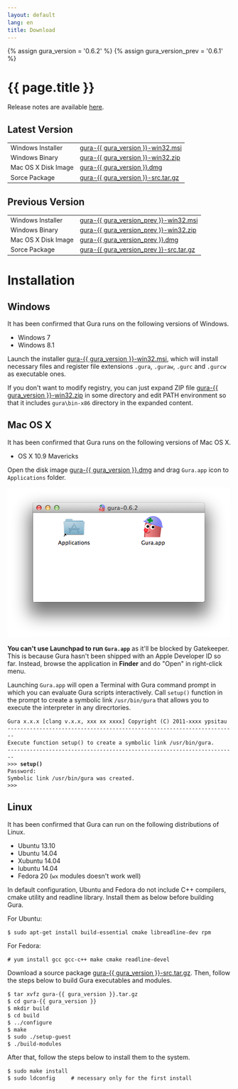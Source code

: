 ```yaml
---
layout: default
lang: en
title: Download
---
```

{% assign gura_version = '0.6.2' %}
{% assign gura_version_prev = '0.6.1' %}

# {{ page.title }}


Release notes are available [here](https://github.com/gura-lang/gura/releases).

## Latest Version

<table>

<tr>
<td>Windows Installer</td>
<td><a href="https://github.com/gura-lang/gura/releases/download/v{{ gura_version }}/gura-{{ gura_version }}-win32.msi"
  onClick="ga('send', 'event', 'download', 'click', 'gura-{{ gura_version }}-win32.msi');">gura-{{ gura_version }}-win32.msi</a></td>
</tr>
<tr>

<tr>
<td>Windows Binary</td>
<td><a href="https://github.com/gura-lang/gura/releases/download/v{{ gura_version }}/gura-{{ gura_version }}-win32.zip"
  onClick="ga('send', 'event', 'download', 'click', 'gura-{{ gura_version }}-win32.zip');">gura-{{ gura_version }}-win32.zip</a></td>
</tr>

<tr>
<td>Mac OS X Disk Image</td>
<td><a href="https://github.com/gura-lang/gura/releases/download/v{{ gura_version }}/gura-{{ gura_version }}.dmg"
  onClick="ga('send', 'event', 'download', 'click', 'gura-{{ gura_version }}.dmg');">gura-{{ gura_version }}.dmg</a></td>
</tr>

<tr>
<td>Sorce Package</td>
<td><a href="https://github.com/gura-lang/gura/releases/download/v{{ gura_version }}/gura-{{ gura_version }}-src.tar.gz"
  onClick="ga('send', 'event', 'download', 'click', 'gura-{{ gura_version }}-src.tar.gz');">gura-{{ gura_version }}-src.tar.gz</a></td>
</tr>

</table>

## Previous Version

<table>

<tr>
<td>Windows Installer</td>
<td><a href="https://github.com/gura-lang/gura/releases/download/v{{ gura_version_prev }}/gura-{{ gura_version_prev }}-win32.msi"
  onClick="ga('send', 'event', 'download', 'click', 'gura-{{ gura_version_prev }}-win32.msi');">gura-{{ gura_version_prev }}-win32.msi</a></td>
</tr>
<tr>

<tr>
<td>Windows Binary</td>
<td><a href="https://github.com/gura-lang/gura/releases/download/v{{ gura_version_prev }}/gura-{{ gura_version_prev }}-win32.zip"
  onClick="ga('send', 'event', 'download', 'click', 'gura-{{ gura_version_prev }}-win32.zip');">gura-{{ gura_version_prev }}-win32.zip</a></td>
</tr>

<tr>
<td>Mac OS X Disk Image</td>
<td><a href="https://github.com/gura-lang/gura/releases/download/v{{ gura_version_prev }}/gura-{{ gura_version_prev }}.dmg"
  onClick="ga('send', 'event', 'download', 'click', 'gura-{{ gura_version_prev }}.dmg');">gura-{{ gura_version_prev }}.dmg</a></td>
</tr>

<tr>
<td>Sorce Package</td>
<td><a href="https://github.com/gura-lang/gura/releases/download/v{{ gura_version_prev }}/gura-{{ gura_version_prev }}-src.tar.gz"
  onClick="ga('send', 'event', 'download', 'click', 'gura-{{ gura_version_prev }}-src.tar.gz');">gura-{{ gura_version_prev }}-src.tar.gz</a></td>
</tr>

</table>

# Installation

## Windows

It has been confirmed that Gura runs on the following versions of Windows.

* Windows 7
* Windows 8.1

Launch the installer
<a href="https://github.com/gura-lang/gura/releases/download/v{{ gura_version }}/gura-{{ gura_version }}-win32.msi"
  onClick="ga('send', 'event', 'download', 'click', 'gura-{{ gura_version }}-win32.msi');">gura-{{ gura_version }}-win32.msi</a>,
which will install necessary files and register file extensions `.gura`, `.guraw`, `.gurc` and `.gurcw` as executable ones.

If you don't want to modify registry, you can just expand ZIP file
<a href="https://github.com/gura-lang/gura/releases/download/v{{ gura_version }}/gura-{{ gura_version }}-win32.zip"
  onClick="ga('send', 'event', 'download', 'click', 'gura-{{ gura_version }}-win32.zip');">gura-{{ gura_version }}-win32.zip</a>
  in some directory and edit PATH environment so that it includes `gura\bin-x86` directory in the expanded content.

## Mac OS X

It has been confirmed that Gura runs on the following versions of Mac OS X.

* OS X 10.9 Mavericks

Open the disk image
<a href="https://github.com/gura-lang/gura/releases/download/v{{ gura_version }}/gura-{{ gura_version }}.dmg"
  onClick="ga('send', 'event', 'download', 'click', 'gura-{{ gura_version }}.dmg');">gura-{{ gura_version }}.dmg</a>
and drag `Gura.app` icon to `Applications` folder.

<img src="images/install-macos.png" />

**You can't use Launchpad to run `Gura.app`** as it'll be blocked by Gatekeeper.
This is because Gura hasn't been shipped with an Apple Developer ID so far.
Instead, browse the application in **Finder** and do "Open" in right-click menu.

Launching `Gura.app` will open a Terminal with Gura command prompt
in which you can evaluate Gura scripts interactively.
Call `setup()` function in the prompt to create a symbolic link `/usr/bin/gura`
that allows you to execute the interpreter in any direcrtories.

<pre><code>Gura x.x.x [clang v.x.x, xxx xx xxxx] Copyright (C) 2011-xxxx ypsitau
------------------------------------------------------------------------
Execute function setup() to create a symbolic link /usr/bin/gura.
------------------------------------------------------------------------
>>> <strong>setup()</strong>
Password:
Symbolic link /usr/bin/gura was created.
>>>
</code></pre>


## Linux

It has been confirmed that Gura can run on the following distributions of Linux.

* Ubuntu 13.10
* Ubuntu 14.04
* Xubuntu 14.04
* lubuntu 14.04
* Fedora 20 (`wx` modules doesn't work well)

In default configuration, Ubuntu and Fedora do not include C++ compilers, cmake utility and readline library.
Install them as below before building Gura.

For Ubuntu:

    $ sudo apt-get install build-essential cmake libreadline-dev rpm

For Fedora:

    # yum install gcc gcc-c++ make cmake readline-devel

Download a source package
<a href="https://github.com/gura-lang/gura/releases/download/v{{ gura_version }}/gura-{{ gura_version }}-src.tar.gz"
  onClick="ga('send', 'event', 'download', 'click', 'gura-{{ gura_version }}-src.tar.gz');">gura-{{ gura_version }}-src.tar.gz</a>.
Then, follow the steps below to build Gura executables and modules.

    $ tar xvfz gura-{{ gura_version }}.tar.gz
    $ cd gura-{{ gura_version }}
    $ mkdir build
    $ cd build
    $ ../configure
    $ make
    $ sudo ./setup-guest
    $ ./build-modules

After that, follow the steps below to install them to the system.

    $ sudo make install
    $ sudo ldconfig     # necessary only for the first install
